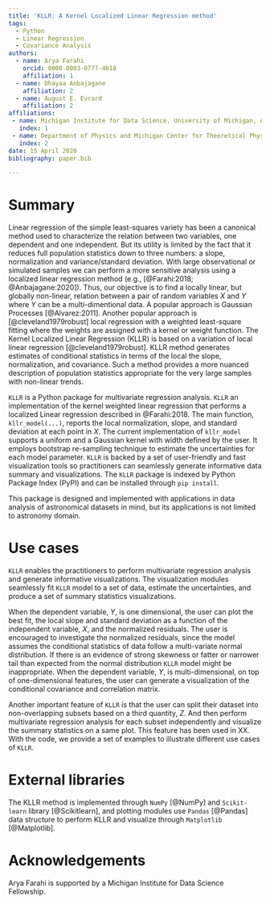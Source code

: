 ```yaml
---
title: 'KLLR: A Kernel Localized Linear Regression method'
tags:
  - Python
  - Linear Regression
  - Covariance Analysis
authors:
  - name: Arya Farahi
    orcid: 0000-0003-0777-4618
    affiliation: 1
  - name: Dhayaa Anbajagane
    affiliation: 2
  - name: August E. Evrard
    affiliation: 2
affiliations:
 - name: Michigan Institute for Data Science, University of Michigan, Ann Arbor, MI 48109, USA
   index: 1
 - name: Department of Physics and Michigan Center for Theoretical Physics, University of Michigan, Ann Arbor, MI 48109, USA
   index: 2
date: 15 April 2020
bibliography: paper.bib

---
```


# Summary

Linear regression of the simple least-squares variety has been a canonical method used 
to characterize the relation between two variables, one dependent and one independent. 
But its utility is limited by the fact that it reduces full population statistics down 
to three numbers: a slope, normalization and variance/standard deviation. With large 
observational or simulated samples we can perform a more sensitive analysis using a localized 
linear regression method (e.g., [@Farahi:2018; @Anbajagane:2020]). Thus, our objective is to find 
a locally linear, but globally non-linear, relation between a pair of random variables $X$ 
and $Y$ where $Y$ can be a multi-dimentional data. A popular approach is Gaussian Processes 
[@Alvarez:2011]. Another popular approach is [@cleveland1979robust] local regression with
a weighted least-square fitting where the weights are assigned with a kernel or weight function. 
The Kernel Localized Linear Regression (KLLR) is based on a variation of local linear regression 
[@cleveland1979robust]. KLLR method generates estimates of conditional statistics in terms of 
the local the slope, normalization, and covariance. Such a method provides a more nuanced 
description of population statistics appropriate for the very large samples with non-linear 
trends.

`KLLR` is a Python package for multivariate regression analysis. `KLLR` an implementation 
of the kernel weighted linear regression that performs a  localized Linear regression 
described in @Farahi:2018. The main function, `kllr_model(...)`, reports the local normalization, 
slope, and standard deviation at each point in $X$. The current implementation of `kllr_model` 
supports a uniform and a Gaussian kernel with width defined by the user. It employs bootstrap 
re-sampling technique to estimate the uncertainties for each model parameter. `KLLR` is backed 
by a set of user-friendly and fast visualization tools so practitioners can seamlessly generate 
informative data summary and visualizations. The `KLLR` package is indexed by Python Package 
Index (PyPI) and can be installed through `pip install`.

This package is designed and implemented with applications in data analysis of astronomical 
datasets in mind, but its applications is not limited to astronomy domain.  


# Use cases

`KLLR` enables the practitioners to perform multivariate regression analysis and generate 
informative visualizations. The visualization modules seamlessly fit `KLLR` model to a set 
of data, estimate the uncertainties, and produce a set of summary statistics visualizations. 

When the dependent variable, $Y$, is one dimensional, the user can plot the best fit, the local 
slope and standard deviation as a function of the independent variable, $X$, and the normalized 
residuals. The user is encouraged to investigate the normalized residuals, since the model assumes the 
conditional statistics of data follow a multi-variate normal distribution. If there is an evidence 
of strong skewness or fatter or narrower tail than expected from the normal distribution `KLLR` 
model might be inappropriate. When the dependent variable, $Y$, is multi-dimensional, on top of 
one-dimensional features, the user can generate a visualization of the conditional covariance 
and correlation matrix. 

Another important feature of `KLLR` is that the user can split their dataset into non-overlapping 
subsets based on a third quantity, $Z$. And then perform multivariate regression analysis for each 
subset independently and visualize the summary statistics on a same plot. This feature has been 
used in XX. With the code, we provide a set of examples to illustrate different use cases of `KLLR`. 


# External libraries

The KLLR method is implemented through `NumPy` [@NumPy] and `Scikit-learn` library [@Scikitlearn], 
and plotting modules use `Pandas` [@Pandas] data structure to perform KLLR
and visualize through `Matplotlib` [@Matplotlib].


# Acknowledgements

Arya Farahi is supported by a Michigan Institute for Data Science Fellowship.
